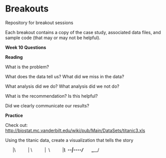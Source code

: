 # Breakouts
Repository for breakout sessions

Each breakout contains a copy of the case study, associated data files, and sample code (that may or may not be helpful).

<b>Week 10 Questions</b>

<b>Reading</b>

What is the problem?

What does the data tell us?  What did we miss in the data?

What analysis did we do?  What analysis did we not do?

What is the recommendation?  Is this helpful?

Did we clearly communicate our results?


<b>Practice</b>

Check out: http://biostat.mc.vanderbilt.edu/wiki/pub/Main/DataSets/titanic3.xls

Using the titanic data, create a visualization that tells the story

        |\ 
        | \ 
        |  \ 
        |___\ 
_____\--|----/______ 
      \_____/

